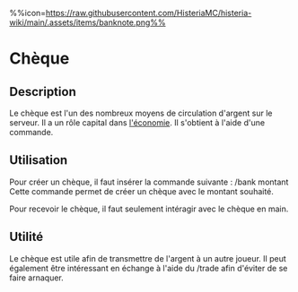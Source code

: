 %%icon=https://raw.githubusercontent.com/HisteriaMC/histeria-wiki/main/.assets/items/banknote.png%%

# Chèque 

## Description 
Le chèque est l'un des nombreux moyens de circulation d'argent sur le serveur. Il a un rôle capital dans [l'économie](https://histeria.fr/wiki/commands/economy-commands). Il s'obtient à l'aide d'une commande.

## Utilisation 

Pour créer un chèque, il faut insérer la commande suivante :
/bank montant 
Cette commande permet de créer un chèque avec le montant souhaité.

Pour recevoir le chèque, il faut seulement intéragir avec le chèque en main.

## Utilité
Le chèque est utile afin de transmettre de l'argent à un autre joueur. 
Il peut également être intéressant en échange à l'aide du /trade afin d'éviter de se faire arnaquer.

